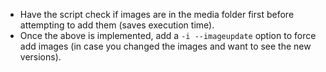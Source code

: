 * Have the script check if images are in the media folder first before attempting to add them (saves execution time).
* Once the above is implemented, add a `-i --imageupdate` option to force add images (in case you changed the images and want to see the new versions).
